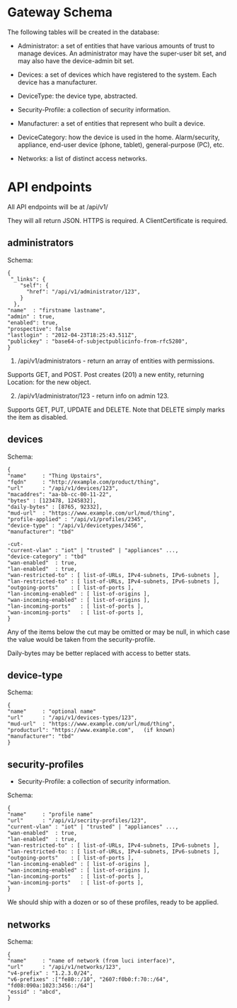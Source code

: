 Gateway Schema
==============

The following tables will be created in the database:

* Administrator: a set of entities that have various amounts of trust to
  manage devices.  An administrator may have the super-user bit set, and may
  also have the device-admin bit set.

* Devices: a set of devices which have registered to the system.  Each device
  has a manufacturer.

* DeviceType: the device type, abstracted.

* Security-Profile: a collection of security information.

* Manufacturer: a set of entities that represent who built a device.

* DeviceCategory: how the device is used in the home. Alarm/security,
  appliance, end-user device (phone, tablet), general-purpose (PC), etc.

* Networks: a list of distinct access networks.

API endpoints
=============

All API endpoints will be at
  /api/v1/<endpoint>

They will all return JSON.
HTTPS is required.
A ClientCertificate is required.

administrators
--------------

Schema:
```
{
 "_links": {
    "self": {
      "href": "/api/v1/administrator/123",
    }
  },
"name"  : "firstname lastname",
"admin" : true,
"enabled": true,
"prospective": false
"lastlogin" : "2012-04-23T18:25:43.511Z",
"publickey" : "base64-of-subjectpublicinfo-from-rfc5280",
}
```

1. /api/v1/administrators - return an array of entities with permissions.

Supports GET, and POST.  Post creates (201) a new entity, returning Location:
for the new object.

2. /api/v1/administrator/123 - return info on admin 123.

Supports GET, PUT, UPDATE and DELETE.
Note that DELETE simply marks the item as disabled.

devices
-------

Schema:
```
{
"name"     : "Thing Upstairs",
"fqdn"     : "http://example.com/product/thing",
"url"      : "/api/v1/devices/123",
"macaddres": "aa-bb-cc-00-11-22",
"bytes" : [123478, 1245832],
"daily-bytes" : [8765, 92332],
"mud-url"  : "https://www.example.com/url/mud/thing",
"profile-applied" : "/api/v1/profiles/2345",
"device-type" : "/api/v1/devicetypes/3456",
"manufacturer": "tbd"

-cut-
"current-vlan" : "iot" | "trusted" | "appliances" ...,
"device-category" : "tbd"
"wan-enabled"  : true,
"lan-enabled"  : true,
"wan-restricted-to" : [ list-of-URLs, IPv4-subnets, IPv6-subnets ],
"lan-restricted-to" : [ list-of-URLs, IPv4-subnets, IPv6-subnets ],
"outgoing-ports"    : [ list-of-ports ],
"lan-incoming-enabled" : [ list-of-origins ],
"wan-incoming-enabled" : [ list-of-origins ],
"lan-incoming-ports"   : [ list-of-ports ],
"wan-incoming-ports"   : [ list-of-ports ],
}
```

Any of the items below the cut may be omitted or may be null, in
which case the value would be taken from the security-profile.

Daily-bytes may be better replaced with access to better stats.

device-type
-----------

Schema:
```
{
"name"     : "optional name"
"url"      : "/api/v1/devices-types/123",
"mud-url"  : "https://www.example.com/url/mud/thing",
"producturl": "https://www.example.com",   (if known)
"manufacturer": "tbd"
}
```

security-profiles
-----------------

* Security-Profile: a collection of security information.

Schema:
```
{
"name"     : "profile name"
"url"      : "/api/v1/secrity-profiles/123",
"current-vlan" : "iot" | "trusted" | "appliances" ...,
"wan-enabled"  : true,
"lan-enabled"  : true,
"wan-restricted-to" : [ list-of-URLs, IPv4-subnets, IPv6-subnets ],
"lan-restricted-to: : [ list-of-URLs, IPv4-subnets, IPv6-subnets ],
"outgoing-ports"    : [ list-of-ports ],
"lan-incoming-enabled" : [ list-of-origins ],
"wan-incoming-enabled" : [ list-of-origins ],
"lan-incoming-ports"   : [ list-of-ports ],
"wan-incoming-ports"   : [ list-of-ports ],
}
```

We should ship with a dozen or so of these profiles, ready to be applied.

networks
--------

Schema:
```
{
"name"     : "name of network (from luci interface)",
"url"      : "/api/v1/networks/123",
"v4-prefix" : "1.2.3.0/24",
"v6-prefixes" :["fe80::/10", "2607:f0b0:f:70::/64", "fd08:090a:1023:3456::/64"]
"essid" : "abcd",
}
```



